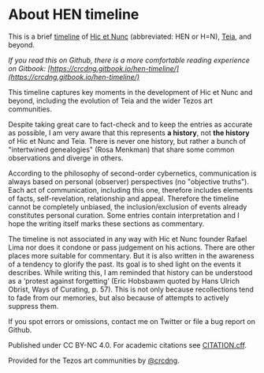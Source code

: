 # About HEN timeline

This is a brief [timeline](timeline.md) of [Hic et Nunc](https://web.archive.org/web/20211107123525/https://www.hicetnunc.xyz/) (abbreviated: HEN or H=N), [Teia](https://teia.art/), and beyond.

*If you read this on Github, there is a more comfortable reading experience on Gitbook: [https://crcdng.gitbook.io/hen-timeline/](https://crcdng.gitbook.io/hen-timeline/)*

This timeline captures key moments in the development of Hic et Nunc and beyond, including the evolution of Teia and the wider Tezos art communities.

Despite taking great care to fact-check and to keep the entries as accurate as possible, I am very aware that this represents **a history**, not **the history** of Hic et Nunc and Teia. There is never one history, but rather a bunch of "intertwined genealogies" (Rosa Menkman) that share some common observations and diverge in others. 

According to the philosophy of second-order cybernetics, communication is always based on personal (observer) perspectives (no "objective truths"). Each act of communication, including this one, therefore includes elements of facts, self-revelation, relationship and appeal. Therefore the timeline cannot be completely unbiased, the inclusion/exclusion of events already constitutes personal curation. Some entries contain interpretation and I hope the writing itself marks these sections as commentary.  

The timeline is not associated in any way with Hic et Nunc founder Rafael Lima nor does it condone or pass judgement on his actions. There are other places more suitable for commentary. But it is also written in the awareness of a tendency to glorify the past. Its goal is to shed light on the events it describes. While writing this, I am reminded that history can be understood as a ‘protest against forgetting’ (Eric Hobsbawm quoted by Hans Ulrich Obrist, Ways of Curating, p. 57). This is not only because recollections tend to fade from our memories, but also because of attempts to actively suppress them.  

If you spot errors or omissions, contact me on Twitter or file a bug report on Github.

Published under CC BY-NC 4.0. For academic citations see [CITATION.cff](CITATION.cff).

Provided for the Tezos art communities by [@crcdng](https://twitter.com/crcdng).
